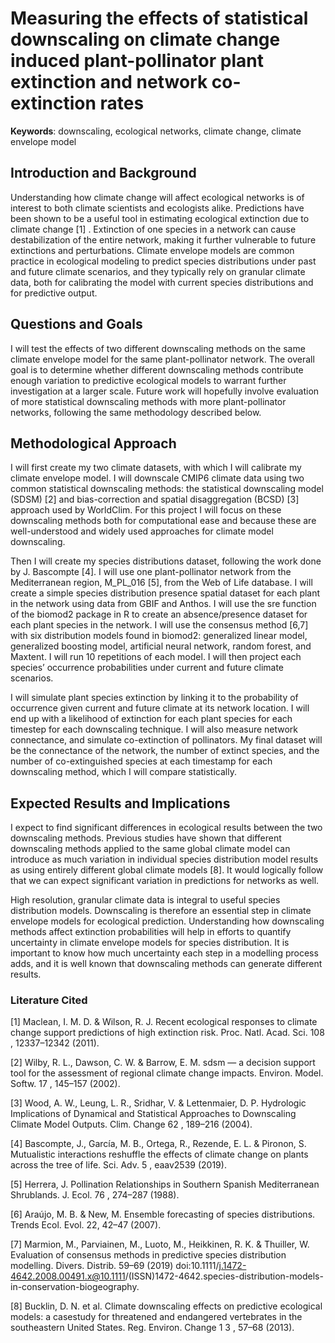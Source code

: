 # Measuring the effects of statistical downscaling on climate change induced plant-pollinator plant extinction and network co-extinction rates

__Keywords__:  downscaling, ecological networks, climate change, climate envelope model

## Introduction and Background

Understanding how climate change will affect ecological networks is of interest to both climate scientists and ecologists alike. Predictions have been shown to be a useful tool in estimating ecological extinction due to climate change [1] . Extinction of one species in a network can cause destabilization of the entire network, making it further vulnerable to future extinctions and perturbations. Climate envelope models are common practice in ecological modeling to predict species distributions under past and future climate scenarios, and they typically rely on granular climate data, both for calibrating the model with current species distributions and for predictive output.

## Questions and Goals

I will test the effects of two different downscaling methods on the same climate envelope model for the same plant-pollinator network. The overall goal is to determine whether different downscaling methods contribute enough variation to predictive ecological models to warrant further investigation at a larger scale. Future work will hopefully involve evaluation of more statistical downscaling methods with more plant-pollinator networks, following the same methodology described below.

## Methodological Approach

I will first create my two climate datasets, with which I will calibrate my climate envelope model. I will downscale CMIP6 climate data using two common statistical downscaling methods: the statistical downscaling model (SDSM) [2] and bias-correction and spatial disaggregation (BCSD) [3] approach used by WorldClim. For this project I will focus on these downscaling methods both for computational ease and because these are well-understood and widely used approaches for climate model downscaling.

Then I will create my species distributions dataset, following the work done by J. Bascompte [4]. I will use one plant-pollinator network from the Mediterranean region, M_PL_016 [5], from the Web of Life database. I will create a simple species distribution presence spatial dataset for each plant in the network using data from GBIF and Anthos. I will use the  sre  function of the  biomod2  package in R to create an absence/presence dataset for each plant species in the network. I will use the consensus method [6,7] with six distribution models found in  biomod2: generalized linear model, generalized boosting model, artificial neural network, random forest, and Maxtent. I will run 10 repetitions of each model. I will then project each species’ occurrence probabilities under current and future climate scenarios.

I will simulate plant species extinction by linking it to the probability of occurrence given current and future climate at its network location. I will end up with a likelihood of extinction for each plant species for each timestep for each downscaling technique. I will also measure network connectance, and simulate co-extinction of pollinators. My final dataset will be the connectance of the network, the number of extinct species, and the number of co-extinguished species at each timestamp for each downscaling method, which I will compare statistically.

## Expected Results and Implications

I expect to find significant differences in ecological results between the two downscaling methods. Previous studies have shown that different downscaling methods applied to the same global climate model can introduce as much variation in individual species distribution model results as using entirely different global climate models [8]. It would logically follow that we can expect significant variation in predictions for networks as well.

High resolution, granular climate data is integral to useful species distribution models. Downscaling is therefore an essential step in climate envelope models for ecological prediction. Understanding how downscaling methods affect extinction probabilities will help in efforts to quantify uncertainty in climate envelope models for species distribution. It is important to know how much uncertainty each step in a modelling process adds, and it is well known that downscaling methods can generate different results.

### Literature Cited

[1] Maclean, I. M. D. & Wilson, R. J. Recent ecological responses to climate change support predictions of high extinction risk.  Proc. Natl. Acad. Sci.  108 , 12337–12342 (2011).

[2] Wilby, R. L., Dawson, C. W. & Barrow, E. M. sdsm — a decision support tool for the assessment of regional climate change impacts.  Environ. Model. Softw.  17 , 145–157 (2002).

[3] Wood, A. W., Leung, L. R., Sridhar, V. & Lettenmaier, D. P. Hydrologic Implications of Dynamical and Statistical Approaches to Downscaling Climate Model Outputs.  Clim. Change  62 , 189–216 (2004).

[4] Bascompte, J., García, M. B., Ortega, R., Rezende, E. L. & Pironon, S. Mutualistic interactions reshuffle the effects of climate change on plants across the tree of life.  Sci. Adv.  5 , eaav2539 (2019).

[5] Herrera, J. Pollination Relationships in Southern Spanish Mediterranean Shrublands. J. Ecol. 76 , 274–287 (1988).

[6] Araújo, M. B. & New, M. Ensemble forecasting of species distributions. Trends Ecol. Evol. 22, 42–47 (2007).

[7] Marmion, M., Parviainen, M., Luoto, M., Heikkinen, R. K. & Thuiller, W. Evaluation of consensus methods in predictive species distribution modelling.  Divers. Distrib.  59–69 (2019) doi:10.1111/j.1472-4642.2008.00491.x@10.1111/(ISSN)1472-4642.species-distribution-models-in-conservation-biogeography.

[8] Bucklin, D. N. et al. Climate downscaling effects on predictive ecological models: a casestudy for threatened and endangered vertebrates in the southeastern United States.  Reg. Environ. Change 1  3 , 57–68 (2013).
